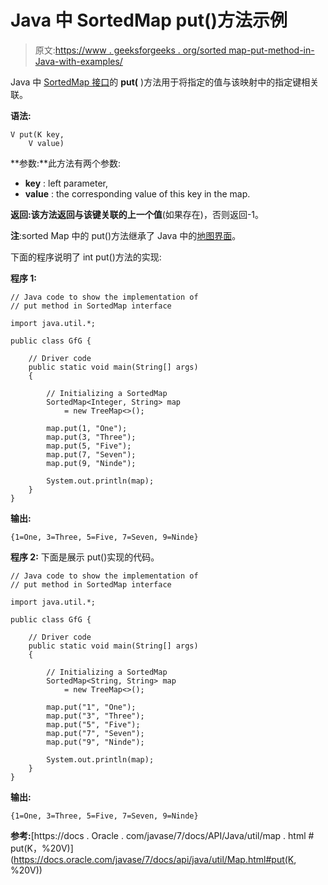 # Java 中 SortedMap put()方法示例

> 原文:[https://www . geeksforgeeks . org/sorted map-put-method-in-Java-with-examples/](https://www.geeksforgeeks.org/sortedmap-put-method-in-java-with-examples/)

Java 中 [SortedMap 接口](https://www.geeksforgeeks.org/sortedmap-java-examples/)的 **put(** )方法用于将指定的值与该映射中的指定键相关联。

**语法:**

```
V put(K key,
    V value)
```

**参数:**此方法有两个参数:

*   **key** : left parameter,
*   **value** : the corresponding value of this key in the map.

**返回:**该方法返回**与该键关联的上一个值**(如果存在)，否则返回-1。

**注**:sorted Map 中的 put()方法继承了 Java 中的[地图界面](https://www.geeksforgeeks.org/map-interface-java-examples/)。

下面的程序说明了 int put()方法的实现:

**程序 1:**

```
// Java code to show the implementation of
// put method in SortedMap interface

import java.util.*;

public class GfG {

    // Driver code
    public static void main(String[] args)
    {

        // Initializing a SortedMap
        SortedMap<Integer, String> map
            = new TreeMap<>();

        map.put(1, "One");
        map.put(3, "Three");
        map.put(5, "Five");
        map.put(7, "Seven");
        map.put(9, "Ninde");

        System.out.println(map);
    }
}
```

**输出:**

```
{1=One, 3=Three, 5=Five, 7=Seven, 9=Ninde}

```

**程序 2:** 下面是展示 put()实现的代码。

```
// Java code to show the implementation of
// put method in SortedMap interface

import java.util.*;

public class GfG {

    // Driver code
    public static void main(String[] args)
    {

        // Initializing a SortedMap
        SortedMap<String, String> map
            = new TreeMap<>();

        map.put("1", "One");
        map.put("3", "Three");
        map.put("5", "Five");
        map.put("7", "Seven");
        map.put("9", "Ninde");

        System.out.println(map);
    }
}
```

**输出:**

```
{1=One, 3=Three, 5=Five, 7=Seven, 9=Ninde}

```

**参考:**[https://docs . Oracle . com/javase/7/docs/API/Java/util/map . html # put(K，%20V)](https://docs.oracle.com/javase/7/docs/api/java/util/Map.html#put(K, %20V))